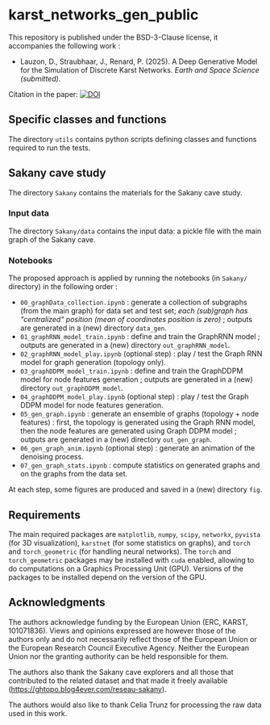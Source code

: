 # karst_networks_gen_public

This repository is published under the BSD-3-Clause license, it accompanies the following work :
- Lauzon, D., Straubhaar, J., Renard, P. (2025). A Deep Generative Model for the Simulation of Discrete Karst Networks. *Earth and Space Science (submitted)*.

Citation in the paper: [![DOI](https://zenodo.org/badge/952491433.svg)](https://doi.org/10.5281/zenodo.15090729)

## Specific classes and functions
The directory `utils` contains python scripts defining classes and functions required to run the tests.

## Sakany cave study
The directory `Sakany` contains the materials for the Sakany cave study.

### Input data
The directory `Sakany/data` contains the input data: a pickle file with the main graph of the Sakany cave.

### Notebooks
The proposed approach is applied by running the notebooks (in `Sakany/` directory) in the following order :

- `00_graphData_collection.ipynb` : generate a collection of subgraphs (from the main graph) for data set and test set; *each (sub)graph has "centralized" position (mean of coordinates position is zero)* ; outputs are generated in a (new) directory `data_gen`.
- `01_graphRNN_model_train.ipynb` : define and train the GraphRNN model ; outputs are generated in a (new) directory `out_graphRNN_model`.
- `02_graphRNN_model_play.ipynb` (optional step) : play / test the Graph RNN model for graph generation (topology only).
- `03_graphDDPM_model_train.ipynb` : define and train the GraphDDPM model for node features generation ; outputs are generated in a (new) directory `out_graphDDPM_model`.
- `04_graphDDPM_model_play.ipynb` (optional step) : play / test the Graph DDPM model for node features generation.
- `05_gen_graph.ipynb` : generate an ensemble of graphs (topology + node features) : first, the topology is generated using the Graph RNN model, then the node features are generated using Graph DDPM model ; outputs are generated in a (new) directory `out_gen_graph`.
- `06_gen_graph_anim.ipynb` (optional step) : generate an animation of the denoising process.
- `07_gen_graph_stats.ipynb` : compute statistics on generated graphs and on the graphs from the data set.

At each step, some figures are produced and saved in a (new) directory `fig`.

## Requirements
The main required packages are `matplotlib`, `numpy`, `scipy`, `networkx`, `pyvista` (for 3D visualization), `karstnet` (for some statistics on graphs), and `torch` and `torch_geometric` (for handling neural networks). The `torch` and `torch_geometric` packages may be installed with `cuda` enabled, allowing to do computations on a Graphics Processing Unit (GPU). Versions of the packages to be installed depend on the version of the GPU.

## Acknowledgments
The authors acknowledge funding by the European Union (ERC, KARST, 101071836). Views and opinions expressed are however those of the authors only and do not necessarily reflect those of the European Union or the European Research Council Executive Agency. Neither the European Union nor the granting authority can be held responsible for them.

The authors also thank the Sakany cave explorers and all those that contributed to the related dataset and that made it freely available (https://ghtopo.blog4ever.com/reseau-sakany).

The authors would also like to thank Celia Trunz for processing the raw data used in this work. 
